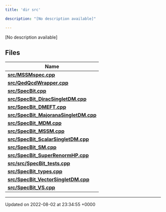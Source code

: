 ```yaml
---
title: 'dir src'

description: "[No description available]"

---
```







[No description available]

## Files

| Name           |
| -------------- |
| **[src/MSSMspec.cpp](/documentation/code/darkbit_development/files/mssmspec_8cpp/#file-mssmspec.cpp)**  |
| **[src/QedQcdWrapper.cpp](/documentation/code/darkbit_development/files/qedqcdwrapper_8cpp/#file-qedqcdwrapper.cpp)**  |
| **[src/SpecBit.cpp](/documentation/code/darkbit_development/files/specbit_8cpp/#file-specbit.cpp)**  |
| **[src/SpecBit_DiracSingletDM.cpp](/documentation/code/darkbit_development/files/specbit__diracsingletdm_8cpp/#file-specbit-diracsingletdm.cpp)**  |
| **[src/SpecBit_DMEFT.cpp](/documentation/code/darkbit_development/files/specbit__dmeft_8cpp/#file-specbit-dmeft.cpp)**  |
| **[src/SpecBit_MajoranaSingletDM.cpp](/documentation/code/darkbit_development/files/specbit__majoranasingletdm_8cpp/#file-specbit-majoranasingletdm.cpp)**  |
| **[src/SpecBit_MDM.cpp](/documentation/code/darkbit_development/files/specbit__mdm_8cpp/#file-specbit-mdm.cpp)**  |
| **[src/SpecBit_MSSM.cpp](/documentation/code/darkbit_development/files/specbit__mssm_8cpp/#file-specbit-mssm.cpp)**  |
| **[src/SpecBit_ScalarSingletDM.cpp](/documentation/code/darkbit_development/files/specbit__scalarsingletdm_8cpp/#file-specbit-scalarsingletdm.cpp)**  |
| **[src/SpecBit_SM.cpp](/documentation/code/darkbit_development/files/specbit__sm_8cpp/#file-specbit-sm.cpp)**  |
| **[src/SpecBit_SuperRenormHP.cpp](/documentation/code/darkbit_development/files/specbit__superrenormhp_8cpp/#file-specbit-superrenormhp.cpp)**  |
| **[src/src/SpecBit_tests.cpp](/documentation/code/darkbit_development/files/src_2specbit__tests_8cpp/#file-src/specbit-tests.cpp)**  |
| **[src/SpecBit_types.cpp](/documentation/code/darkbit_development/files/specbit__types_8cpp/#file-specbit-types.cpp)**  |
| **[src/SpecBit_VectorSingletDM.cpp](/documentation/code/darkbit_development/files/specbit__vectorsingletdm_8cpp/#file-specbit-vectorsingletdm.cpp)**  |
| **[src/SpecBit_VS.cpp](/documentation/code/darkbit_development/files/specbit__vs_8cpp/#file-specbit-vs.cpp)**  |






-------------------------------

Updated on 2022-08-02 at 23:34:55 +0000
